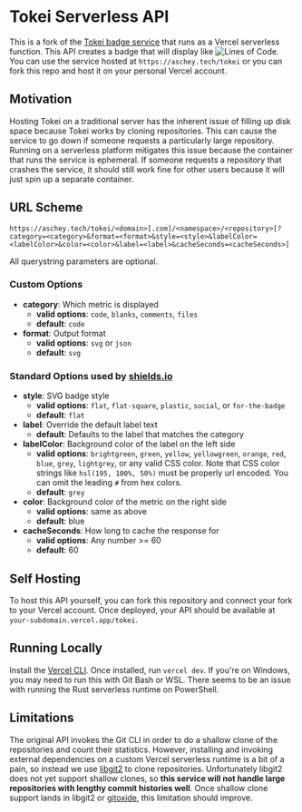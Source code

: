 # Tokei Serverless API

This is a fork of the [Tokei badge service](https://github.com/XAMPPRocky/tokei_rs) that runs as a Vercel serverless function. This API creates a badge that will display like ![Lines of Code](https://aschey.tech/tokei/github/aschey/vercel-tokei). You can use the service hosted at `https://aschey.tech/tokei` or you can fork this repo and host it on your personal Vercel account.

## Motivation

Hosting Tokei on a traditional server has the inherent issue of filling up disk space because Tokei works by cloning repositories. This can cause the service to go down if someone requests a particularly large repository. Running on a serverless platform mitigates this issue because the container that runs the service is ephemeral. If someone requests a repository that crashes the service, it should still work fine for other users because it will just spin up a separate container.

## URL Scheme

```
https://aschey.tech/tokei/<domain>[.com]/<namespace>/<repository>[?category=<category>&format=<format>&style=<style>&labelColor=<labelColor>&color=<color>&label=<label>&cacheSeconds=<cacheSeconds>]
```

All querystring parameters are optional.

### Custom Options

- **category**: Which metric is displayed
  - **valid options**: `code`, `blanks`, `comments`, `files`
  - **default**: `code`
- **format**: Output format
  - **valid options**: `svg` or `json`
  - **default**: `svg`

### Standard Options used by [shields.io](https://shields.io/)

- **style**: SVG badge style
  - **valid options**: `flat`, `flat-square`, `plastic`, `social`, or `for-the-badge`
  - **default**: `flat`
- **label**: Override the default label text
  - **default**: Defaults to the label that matches the category
- **labelColor**: Background color of the label on the left side
  - **valid options**: `brightgreen`, `green`, `yellow`, `yellowgreen`, `orange`, `red`, `blue`, `grey`, `lightgrey`, or any valid CSS color. Note that CSS color strings like `hsl(195, 100%, 50%)` must be properly url encoded. You can omit the leading `#` from hex colors.
  - **default**: `grey`
- **color**: Background color of the metric on the right side
  - **valid options**: same as above
  - **default**: blue
- **cacheSeconds**: How long to cache the response for
  - **valid options**: Any number >= 60
  - **default**: 60

## Self Hosting

To host this API yourself, you can fork this repository and connect your fork to your Vercel account. Once deployed, your API should be available at `your-subdomain.vercel.app/tokei`.

## Running Locally

Install the [Vercel CLI](https://vercel.com/docs/cli). Once installed, run `vercel dev`. If you're on Windows, you may need to run this with Git Bash or WSL. There seems to be an issue with running the Rust serverless runtime on PowerShell.

## Limitations

The original API invokes the Git CLI in order to do a shallow clone of the repositories and count their statistics. However, installing and invoking external dependencies on a custom Vercel serverless runtime is a bit of a pain, so instead we use [libgit2](https://github.com/libgit2/libgit2) to clone repositories. Unfortunately libgit2 does not yet support shallow clones, so **this service will not handle large repositories with lengthy commit histories well**. Once shallow clone support lands in libgit2 or [gitoxide](https://github.com/Byron/gitoxide), this limitation should improve.
